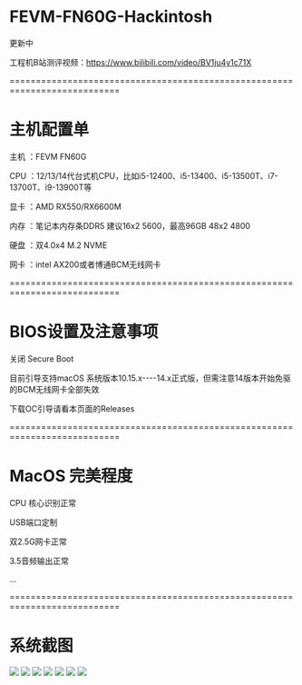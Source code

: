 # FEVM-FN60G-Hackintosh

更新中


工程机B站测评视频：https://www.bilibili.com/video/BV1ju4y1c71X



===========================================================================
# 主机配置单
主机 ：FEVM FN60G

CPU ：12/13/14代台式机CPU，比如i5-12400、i5-13400、i5-13500T、i7-13700T、i9-13900T等

显卡 ：AMD RX550/RX6600M

内存 ：笔记本内存条DDR5 建议16x2 5600，最高96GB 48x2 4800

硬盘 ：双4.0x4 M.2 NVME

网卡 ：intel AX200或者博通BCM无线网卡

===========================================================================
# BIOS设置及注意事项

关闭 Secure Boot

目前引导支持macOS 系统版本10.15.x----14.x正式版，但需注意14版本开始免驱的BCM无线网卡全部失效

下载OC引导请看本页面的Releases

===========================================================================

# MacOS 完美程度

CPU 核心识别正常

USB端口定制

双2.5G网卡正常

3.5音频输出正常

...

===========================================================================

# 系统截图


![](https://github.com/Xmingbai/FEVM-FN60G-Hackintosh/blob/main/FN60g-1.png)
![](https://github.com/Xmingbai/FEVM-FN60G-Hackintosh/blob/main/FN60g-CPU.png)
![](https://github.com/Xmingbai/FEVM-FN60G-Hackintosh/blob/main/FN60g-6600.png)
![](https://github.com/Xmingbai/FEVM-FN60G-Hackintosh/blob/main/FN60g-ETH.png)
![](https://github.com/Xmingbai/FEVM-FN60G-Hackintosh/blob/main/FN60g-AU.png)
![](https://github.com/Xmingbai/FEVM-FN60G-Hackintosh/blob/main/FN60g-2.png)
![](https://github.com/Xmingbai/FEVM-FN60G-Hackintosh/blob/main/FN60g-3.png)
